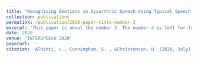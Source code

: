 ```yaml
---
title: "Recognising Emotions in Dysarthric Speech Using Typical Speech Data"
collection: publications
permalink: /publication/2020-paper-title-number-3
excerpt: 'This paper is about the number 3. The number 4 is left for future work.'
date: 2020
venue: 'INTERSPEECH 2020'
paperurl: ''
citation: 'Alhinti, L., Cunningham, S. , &Christensen, H. (2020, July). Recognising Emotions in Dysarthric Speech Using Typical Speech Data. In Proceedings of the Annual Conference of the International Speech Communication Association, INTERSPEECH 2020. International Speech Communication Association (ISCA).'
---
```

